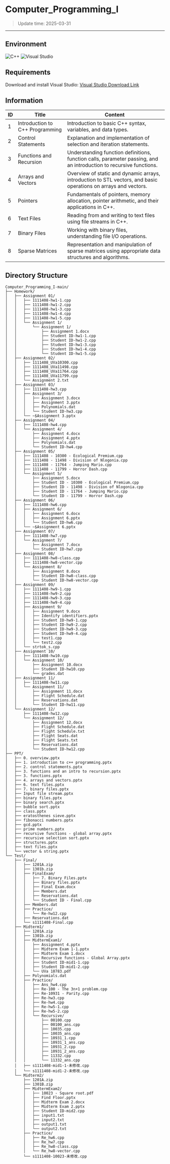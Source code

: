 # Computer_Programming_I
>Update time: 2025-03-31

---

## Environment 
![C++](https://img.shields.io/badge/C++-17%2F20-blue?logo=c%2B%2B)  ![Visual Studio](https://img.shields.io/badge/IDE-Visual%20Studio%202022-purple?logo=visualstudio) 


## Requirements 
Download and install Visual Studio: [Visual Studio Download Link](https://visualstudio.microsoft.com/downloads/) 

## Information
| ID | Title                             | Content |
|----|----------------------------------|------------------------------------------------------------------------------------------------------------------------------------------------------------------------------------------------------------------------------------------------------------------------------------------------------------------------------------------------------------------------------------------------------------------------------------------------------------------------------------------------------------------------------------------------------------------------------------------------|
| 1  | Introduction to C++ Programming  | Introduction to basic C++ syntax, variables, and data types. |
| 2  | Control Statements               | Explanation and implementation of selection and iteration statements. |
| 3  | Functions and Recursion          | Understanding function definitions, function calls, parameter passing, and an introduction to recursive functions. |
| 4  | Arrays and Vectors               | Overview of static and dynamic arrays, introduction to STL vectors, and basic operations on arrays and vectors. |
| 5  | Pointers                         | Fundamentals of pointers, memory allocation, pointer arithmetic, and their applications in C++. |
| 6  | Text Files                       | Reading from and writing to text files using file streams in C++. |
| 7  | Binary Files                     | Working with binary files, understanding file I/O operations. |
| 8  | Sparse Matrices                   | Representation and manipulation of sparse matrices using appropriate data structures and algorithms. |


## Directory Structure
```
Computer_Programming_I-main/
├── Homework/
│   ├── Assignment 01/
│   │   ├── 1111408-hw1-1.cpp
│   │   ├── 1111408-hw1-2.cpp
│   │   ├── 1111408-hw1-3.cpp
│   │   ├── 1111408-hw1-4.cpp
│   │   ├── 1111408-hw1-5.cpp
│   │   └── Assignment 1/
│   │       └── Assignment 1/
│   │           ├── Assignment 1.docx
│   │           ├── Student ID-hw1-1.cpp
│   │           ├── Student ID-hw1-2.cpp
│   │           ├── Student ID-hw1-3.cpp
│   │           ├── Student ID-hw1-4.cpp
│   │           └── Student ID-hw1-5.cpp
│   ├── Assignment 02/
│   │   ├── 1111408_UVa10300.cpp
│   │   ├── 1111408_UVa11498.cpp
│   │   ├── 1111408_UVa11764.cpp
│   │   ├── 1111408_UVa11799.cpp
│   │   └── Assignment 2.txt
│   ├── Assignment 03/
│   │   ├── 1111408-hw3.cpp
│   │   ├── Assignment 3/
│   │   │   ├── Assignment 3.docx
│   │   │   ├── Assignment 3.pptx
│   │   │   ├── Polynomials.dat
│   │   │   └── Student ID-hw3.cpp
│   │   └── ~$Assignment 3.pptx
│   ├── Assignment 04/
│   │   ├── 1111408-hw4.cpp
│   │   └── Assignment 4/
│   │       ├── Assignment 4.docx
│   │       ├── Assignment 4.pptx
│   │       ├── Polynomials.dat
│   │       └── Student ID-hw4.cpp
│   ├── Assignment 05/
│   │   ├── 1111408 - 10300 - Ecological Premium.cpp
│   │   ├── 1111408 - 11498 - Division of Nlogonia.cpp
│   │   ├── 1111408 - 11764 - Jumping Mario.cpp
│   │   ├── 1111408 - 11799 - Horror Dash.cpp
│   │   └── Assignment 5/
│   │       ├── Assignment 5.docx
│   │       ├── Student ID - 10300 - Ecological Premium.cpp
│   │       ├── Student ID - 11498 - Division of Nlogonia.cpp
│   │       ├── Student ID - 11764 - Jumping Mario.cpp
│   │       └── Student ID - 11799 - Horror Dash.cpp
│   ├── Assignment 06/
│   │   ├── 1111408-hw6.cpp
│   │   ├── Assignment 6/
│   │   │   ├── Assignment 6.docx
│   │   │   ├── Assignment 6.pptx
│   │   │   └── Student ID-hw6.cpp
│   │   └── ~$Assignment 6.pptx
│   ├── Assignment 07/
│   │   ├── 1111408-hw7.cpp
│   │   └── Assignment 7/
│   │       ├── Assignment 7.docx
│   │       └── Student ID-hw7.cpp
│   ├── Assignment 08/
│   │   ├── 1111408-hw8-class.cpp
│   │   ├── 1111408-hw8-vector.cpp
│   │   └── Assignment 8/
│   │       ├── Assignment 8.docx
│   │       ├── Student ID-hw8-class.cpp
│   │       └── Student ID-hw8-vector.cpp
│   ├── Assignment 09/
│   │   ├── 1111408-hw9-1.cpp
│   │   ├── 1111408-hw9-2.cpp
│   │   ├── 1111408-hw9-3.cpp
│   │   ├── 1111408-hw9-4.cpp
│   │   ├── Assignment 9/
│   │   │   ├── Assignment 9.docx
│   │   │   ├── Identify identifiers.pptx
│   │   │   ├── Student ID-hw9-1.cpp
│   │   │   ├── Student ID-hw9-2.cpp
│   │   │   ├── Student ID-hw9-3.cpp
│   │   │   ├── Student ID-hw9-4.cpp
│   │   │   ├── test1.cpp
│   │   │   └── test2.cpp
│   │   └── strtok_s.cpp
│   ├── Assignment 10/
│   │   ├── 1111408-hw10.cpp
│   │   └── Assignment 10/
│   │       ├── Assignment 10.docx
│   │       ├── Student ID-hw10.cpp
│   │       └── grades.dat
│   ├── Assignment 11/
│   │   ├── 1111408-hw11.cpp
│   │   └── Assignment 11/
│   │       ├── Assignment 11.docx
│   │       ├── Flight Schedule.dat
│   │       ├── Reservations.dat
│   │       └── Student ID-hw11.cpp
│   └── Assignment 12/
│       ├── 1111408-hw12.cpp
│       └── Assignment 12/
│           ├── Assignment 12.docx
│           ├── Flight Schedule.dat
│           ├── Flight Schedule.txt
│           ├── Flight Seats.dat
│           ├── Flight Seats.txt
│           ├── Reservations.dat
│           └── Student ID-hw12.cpp
├── PPT/
│   ├── 0. overview.pptx
│   ├── 1. introduction to c++ programming.pptx
│   ├── 2. control statements.pptx
│   ├── 3. functions and an intro to recursion.pptx
│   ├── 3. functions.pptx
│   ├── 4. arrays and vectors.pptx
│   ├── 6. text files.pptx
│   ├── 7. binary files.pptx
│   ├── Input file stream.pptx
│   ├── binary files.pptx
│   ├── binary search.pptx
│   ├── bubble sort.pptx
│   ├── class.pptx
│   ├── eratosthenes sieve.pptx
│   ├── fibonacci numbers.pptx
│   ├── gcd.pptx
│   ├── prime numbers.pptx
│   ├── recursive functions - global array.pptx
│   ├── recursive selection sort.pptx
│   ├── structures.pptx
│   ├── text files.pptx
│   └── vector & string.pptx
└── Test/
    ├── Final/
    │   ├── 1201A.zip
    │   ├── 1301b.zip
    │   ├── FinalExam/
    │   │   ├── 7. Binary Files.pptx
    │   │   ├── Binary files.pptx
    │   │   ├── Final Exam.docx
    │   │   ├── Members.dat
    │   │   ├── Reservations.dat
    │   │   └── Student ID - Final.cpp
    │   ├── Members.dat
    │   ├── Practice/
    │   │   └── Re-hw12.cpp
    │   ├── Reservations.dat
    │   └── s1111408-Final.cpp
    ├── Midterm1/
    │   ├── 1201A.zip
    │   ├── 1301b.zip
    │   ├── MidtermExam1/
    │   │   ├── Assignment 4.pptx
    │   │   ├── Midterm Exam 1-1.pptx
    │   │   ├── Midterm Exam 1.docx
    │   │   ├── Recursive functions - Global Array.pptx
    │   │   ├── Student ID-mid1-1.cpp
    │   │   ├── Student ID-mid1-2.cpp
    │   │   └── UVa 10783.pdf
    │   ├── Polynomials.dat
    │   ├── Practice/
    │   │   ├── Ans_hw4.cpp
    │   │   ├── Re-100 - The 3n+1 problem.cpp
    │   │   ├── Re-10931 - Parity.cpp
    │   │   ├── Re-hw3.cpp
    │   │   ├── Re-hw4.cpp
    │   │   ├── Re-hw5-1.cpp
    │   │   ├── Re-hw5-2.cpp
    │   │   └── Recursive/
    │   │       ├── 00100.cpp
    │   │       ├── 00100_ans.cpp
    │   │       ├── 10035.cpp
    │   │       ├── 10035_ans.cpp
    │   │       ├── 10931_1.cpp
    │   │       ├── 10931_1_ans.cpp
    │   │       ├── 10931_2.cpp
    │   │       ├── 10931_2_ans.cpp
    │   │       ├── 11332.cpp
    │   │       └── 11332_ans.cpp
    │   ├── s1111408-mid1-1-未修改.cpp
    │   └── s1111408-mid1-2-未修改.cpp
    └── Midterm2/
        ├── 1201A.zip
        ├── 1301B.zip
        ├── MidtermExam2/
        │   ├── 10023 - Square root.pdf
        │   ├── Find Floor.pptx
        │   ├── Midterm Exam 2.docx
        │   ├── Midterm Exam 2.pptx
        │   ├── Student ID-mid2.cpp
        │   ├── input1.txt
        │   ├── input2.txt
        │   ├── output1.txt
        │   └── output2.txt
        ├── Practice/
        │   ├── Re_hw6.cpp
        │   ├── Re_hw7.cpp
        │   ├── Re_hw8-class.cpp
        │   └── Re_hw8-vector.cpp
        └── s1111408-10023-未修改.cpp
```
